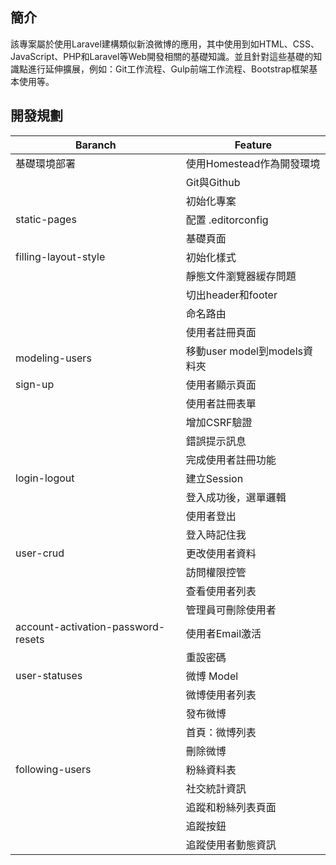 ## 簡介

該專案屬於使用Laravel建構類似新浪微博的應用，其中使用到如HTML、CSS、JavaScript、PHP和Laravel等Web開發相關的基礎知識。並且針對這些基礎的知識點進行延伸擴展，例如：Git工作流程、Gulp前端工作流程、Bootstrap框架基本使用等。

## 開發規劃

| Baranch      | Feature     |
| -------------|-------------|
| 基礎環境部署| 使用Homestead作為開發環境|
|| Git與Github|
|| 初始化專案|
|static-pages|配置 .editorconfig|
||基礎頁面|
|filling-layout-style|初始化樣式|
||靜態文件瀏覽器緩存問題|
||切出header和footer|
||命名路由|
||使用者註冊頁面|
|modeling-users|移動user model到models資料夾|
|sign-up|使用者顯示頁面|
||使用者註冊表單|
||增加CSRF驗證|
||錯誤提示訊息|
||完成使用者註冊功能|
|login-logout|建立Session|
||登入成功後，選單邏輯|
||使用者登出|
||登入時記住我|
|user-crud|更改使用者資料|
||訪問權限控管|
||查看使用者列表|
||管理員可刪除使用者|
|account-activation-password-resets|使用者Email激活|
||重設密碼|
|user-statuses|微博 Model|
||微博使用者列表|
||發布微博|
||首頁：微博列表|
||刪除微博|
|following-users|粉絲資料表|
||社交統計資訊|
||追蹤和粉絲列表頁面|
||追蹤按鈕|
||追蹤使用者動態資訊|
